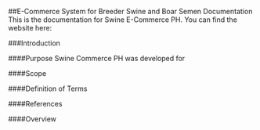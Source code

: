##E-Commerce System for Breeder Swine and Boar Semen Documentation
This is the documentation for Swine E-Commerce PH. You can find the website here: <INSERT WEB ADDRESS>

###Introduction

####Purpose
Swine Commerce PH was developed for 

####Scope


####Definition of Terms


####References


####Overview
